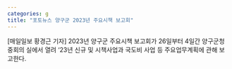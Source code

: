 ```yaml
---
categories: g
title: "포토뉴스 양구군 2023년 주요시책 보고회"
---
```

[매일일보 황경근 기자] 2023년 양구군 주요시책 보고회가 26일부터 4일간 양구군청 중회의 실에서 열려 ‘23년 신규 및 시책사업과 국도비 사업 등 주요업무계획에 관해 보고한다.
